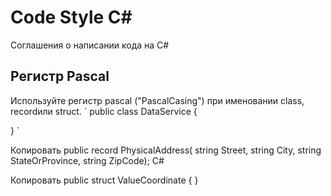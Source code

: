 # Code Style C#
Соглашения о написании кода на C#

## Регистр Pascal
Используйте регистр pascal ("PascalCasing") при именовании class, recordили struct.
`
public class DataService 
{

}
`



Копировать
public record PhysicalAddress(
    string Street,
    string City,
    string StateOrProvince,
    string ZipCode);
C#

Копировать
public struct ValueCoordinate
{
}
